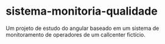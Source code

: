 # sistema-monitoria-qualidade
 Um projeto de estudo do angular baseado em um sistema de monitoramento de operadores de um callcenter fictício.
